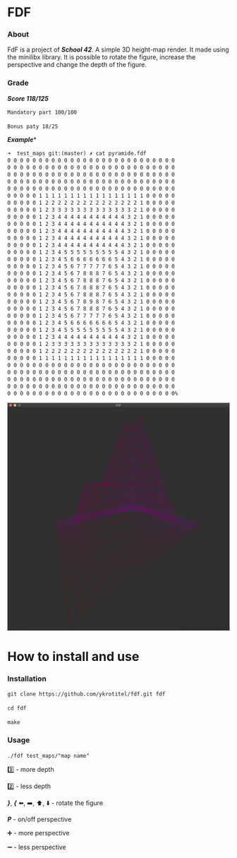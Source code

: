 # FDF
### About

FdF is a project of ***School 42***. A simple 3D height-map render. It made using the minilibx library. It is possible to rotate the figure, increase the perspective and change the depth of the figure.

### Grade

***Score 118/125***
```
Mandatory part 100/100

Bonus paty 18/25
```
***Example****

```console
➜  test_maps git:(master) ✗ cat pyramide.fdf
0 0 0 0 0 0 0 0 0 0 0 0 0 0 0 0 0 0 0 0 0 0 0 0 0 0 0
0 0 0 0 0 0 0 0 0 0 0 0 0 0 0 0 0 0 0 0 0 0 0 0 0 0 0
0 0 0 0 0 0 0 0 0 0 0 0 0 0 0 0 0 0 0 0 0 0 0 0 0 0 0
0 0 0 0 0 0 0 0 0 0 0 0 0 0 0 0 0 0 0 0 0 0 0 0 0 0 0
0 0 0 0 0 0 0 0 0 0 0 0 0 0 0 0 0 0 0 0 0 0 0 0 0 0 0
0 0 0 0 0 1 1 1 1 1 1 1 1 1 1 1 1 1 1 1 1 1 0 0 0 0 0
0 0 0 0 0 1 2 2 2 2 2 2 2 2 2 2 2 2 2 2 2 1 0 0 0 0 0
0 0 0 0 0 1 2 3 3 3 3 3 3 3 3 3 3 3 3 3 2 1 0 0 0 0 0
0 0 0 0 0 1 2 3 4 4 4 4 4 4 4 4 4 4 4 3 2 1 0 0 0 0 0
0 0 0 0 0 1 2 3 4 4 4 4 4 4 4 4 4 4 4 3 2 1 0 0 0 0 0
0 0 0 0 0 1 2 3 4 4 4 4 4 4 4 4 4 4 4 3 2 1 0 0 0 0 0
0 0 0 0 0 1 2 3 4 4 4 4 4 4 4 4 4 4 4 3 2 1 0 0 0 0 0
0 0 0 0 0 1 2 3 4 4 4 4 4 4 4 4 4 4 4 3 2 1 0 0 0 0 0
0 0 0 0 0 1 2 3 4 5 5 5 5 5 5 5 5 5 4 3 2 1 0 0 0 0 0
0 0 0 0 0 1 2 3 4 5 6 6 6 6 6 6 6 5 4 3 2 1 0 0 0 0 0
0 0 0 0 0 1 2 3 4 5 6 7 7 7 7 7 6 5 4 3 2 1 0 0 0 0 0
0 0 0 0 0 1 2 3 4 5 6 7 8 8 8 7 6 5 4 3 2 1 0 0 0 0 0
0 0 0 0 0 1 2 3 4 5 6 7 8 8 8 7 6 5 4 3 2 1 0 0 0 0 0
0 0 0 0 0 1 2 3 4 5 6 7 8 8 8 7 6 5 4 3 2 1 0 0 0 0 0
0 0 0 0 0 1 2 3 4 5 6 7 8 8 8 7 6 5 4 3 2 1 0 0 0 0 0
0 0 0 0 0 1 2 3 4 5 6 7 8 9 8 7 6 5 4 3 2 1 0 0 0 0 0
0 0 0 0 0 1 2 3 4 5 6 7 8 8 8 7 6 5 4 3 2 1 0 0 0 0 0
0 0 0 0 0 1 2 3 4 5 6 7 7 7 7 7 6 5 4 3 2 1 0 0 0 0 0
0 0 0 0 0 1 2 3 4 5 6 6 6 6 6 6 6 5 4 3 2 1 0 0 0 0 0
0 0 0 0 0 1 2 3 4 5 5 5 5 5 5 5 5 5 4 3 2 1 0 0 0 0 0
0 0 0 0 0 1 2 3 4 4 4 4 4 4 4 4 4 4 4 3 2 1 0 0 0 0 0
0 0 0 0 0 1 2 3 3 3 3 3 3 3 3 3 3 3 3 3 2 1 0 0 0 0 0
0 0 0 0 0 1 2 2 2 2 2 2 2 2 2 2 2 2 2 2 2 1 0 0 0 0 0
0 0 0 0 0 1 1 1 1 1 1 1 1 1 1 1 1 1 1 1 1 1 0 0 0 0 0
0 0 0 0 0 0 0 0 0 0 0 0 0 0 0 0 0 0 0 0 0 0 0 0 0 0 0
0 0 0 0 0 0 0 0 0 0 0 0 0 0 0 0 0 0 0 0 0 0 0 0 0 0 0
0 0 0 0 0 0 0 0 0 0 0 0 0 0 0 0 0 0 0 0 0 0 0 0 0 0 0
0 0 0 0 0 0 0 0 0 0 0 0 0 0 0 0 0 0 0 0 0 0 0 0 0 0 0
0 0 0 0 0 0 0 0 0 0 0 0 0 0 0 0 0 0 0 0 0 0 0 0 0 0 0%  
```

![42.fdf map](/images/image1.png)

# How to install and use

### Installation

```
git clone https://github.com/ykrotitel/fdf.git fdf

cd fdf

make
```

### Usage
```
./fdf test_maps/"map name"
```

:three: - more depth

:two: - less depth

***}***, ***{*** :arrow_left:, :arrow_right:, :arrow_up:, :arrow_down: - rotate the figure

***P*** - on/off perspective

:heavy_plus_sign: - more perspective

:heavy_minus_sign: - less perspective
